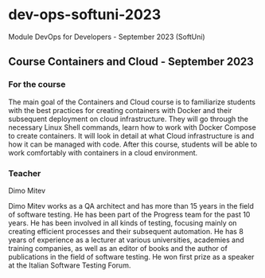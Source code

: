 # dev-ops-softuni-2023
Module DevOps for Developers - September 2023 (SoftUni)

## Course Containers and Cloud - September 2023
### For the course
The main goal of the Containers and Cloud course is to familiarize students with the best practices for creating containers with Docker and their subsequent deployment on cloud infrastructure. They will go through the necessary Linux Shell commands, learn how to work with Docker Compose to create containers. It will look in detail at what Cloud infrastructure is and how it can be managed with code. After this course, students will be able to work comfortably with containers in a cloud environment.

### Teacher 
Dimo Mitev

Dimo Mitev works as a QA architect and has more than 15 years in the field of software testing. He has been part of the Progress team for the past 10 years. He has been involved in all kinds of testing, focusing mainly on creating efficient processes and their subsequent automation. He has 8 years of experience as a lecturer at various universities, academies and training companies, as well as an editor of books and the author of publications in the field of software testing. He won first prize as a speaker at the Italian Software Testing Forum.
